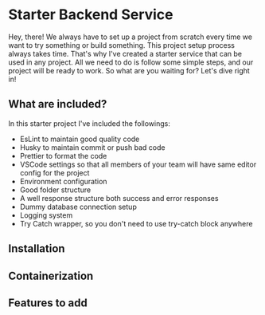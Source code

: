 # Starter Backend Service

Hey, there!
We always have to set up a project from scratch every time we want to try something or build something. This project setup process always takes time. That's why I've created a starter service that can be used in any project. All we need to do is follow some simple steps, and our project will be ready to work. So what are you waiting for? Let's dive right in!

## What are included?

In this starter project I've included the followings:

- EsLint to maintain good quality code
- Husky to maintain commit or push bad code
- Prettier to format the code
- VSCode settings so that all members of your team will have same editor config for the project
- Environment configuration
- Good folder structure
- A well response structure both success and error responses
- Dummy database connection setup
- Logging system
- Try Catch wrapper, so you don't need to use try-catch block anywhere

## Installation

## Containerization

## Features to add
